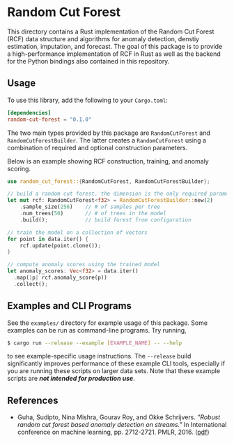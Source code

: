 # Random Cut Forest

This directory contains a Rust implementation of the Random Cut Forest (RCF)
data structure and algorithms for anomaly detection, denstiy estimation,
imputation, and forecast. The goal of this package is to provide a
high-performance implementation of RCF in Rust as well as the backend for the
Python bindings also contained in this repository.

## Usage

To use this library, add the following to your `Cargo.toml`:

```toml
[dependencies]
random-cut-forest = "0.1.0"
```

The two main types provided by this package are `RandomCutForest` and
`RandomCutForestBuilder`. The latter creates a `RandomCutForest` using a
combination of required and optional construction parameters.

Below is an example showing RCF construction, training, and anomaly scoring.

```rust
use random_cut_forest::{RandomCutForest, RandomCutForestBuilder};

// build a random cut forest. the dimension is the only required parameter
let mut rcf: RandomCutForest<f32> = RandomCutForestBuilder::new(2)
    .sample_size(256)    // # of samples per tree
    .num_trees(50)       // # of trees in the model
    .build();            // build forest from configuration

// train the model on a collection of vectors
for point in data.iter() {
    rcf.update(point.clone());
}

// compute anomaly scores using the trained model
let anomaly_scores: Vec<f32> = data.iter()
  .map(|p| rcf.anomaly_score(p))
  .collect();
```

## Examples and CLI Programs

See the `examples/` directory for example usage of this package. Some examples
can be run as command-line programs. Try running,

```sh
$ cargo run --release --example [EXAMPLE_NAME] -- --help
```

to see example-specific usage instructions. The `--release` build significantly
improves performance of these example CLI tools, especially if you are running
these scripts on larger data sets. Note that these example scripts are ***not
intended for production use***.

## References

* Guha, Sudipto, Nina Mishra, Gourav Roy, and Okke Schrijvers. *"Robust random
  cut forest based anomaly detection on streams."* In International conference
  on machine learning, pp. 2712-2721. PMLR, 2016. ([pdf][rcf-paper])

[rcf-paper]: http://proceedings.mlr.press/v48/guha16.pdf